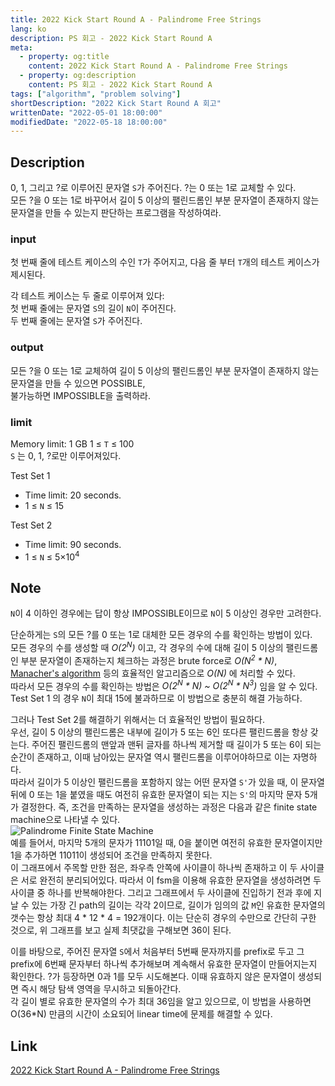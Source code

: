 ```yaml
---
title: 2022 Kick Start Round A - Palindrome Free Strings
lang: ko
description: PS 회고 - 2022 Kick Start Round A
meta:
  - property: og:title
    content: 2022 Kick Start Round A - Palindrome Free Strings
  - property: og:description
    content: PS 회고 - 2022 Kick Start Round A
tags: ["algorithm", "problem solving"]
shortDescription: "2022 Kick Start Round A 회고"
writtenDate: "2022-05-01 18:00:00"
modifiedDate: "2022-05-18 18:00:00"
---
```


## Description

0, 1, 그리고 ?로 이루어진 문자열 `S`가 주어진다. ?는 0 또는 1로 교체할 수 있다.  
모든 ?을 0 또는 1로 바꾸어서 길이 5 이상의 팰린드롬인 부분 문자열이 존재하지 않는 문자열을 만들 수 있는지 판단하는 프로그램을 작성하여라.

### input

첫 번째 줄에 테스트 케이스의 수인 `T`가 주어지고, 다음 줄 부터 `T`개의 테스트 케이스가 제시된다.  

각 테스트 케이스는 두 줄로 이루어져 있다:  
첫 번째 줄에는 문자열 `S`의 길이 `N`이 주어진다.  
두 번째 줄에는 문자열 `S`가 주어진다.

### output

모든 ?을 0 또는 1로 교체하여 길이 5 이상의 팰린드롬인 부분 문자열이 존재하지 않는 문자열을 만들 수 있으면 POSSIBLE,  
불가능하면 IMPOSSIBLE을 출력하라.

### limit

Memory limit: 1 GB
1 ≤ `T` ≤ 100  
`S` 는 0, 1, ?로만 이루어져있다.

Test Set 1
* Time limit: 20 seconds.
* 1 ≤ `N` ≤ 15

Test Set 2
* Time limit: 90 seconds.
* 1 ≤ `N` ≤ 5×10<sup>4</sup>

## Note

`N`이 4 이하인 경우에는 답이 항상 IMPOSSIBLE이므로 `N`이 5 이상인 경우만 고려한다.

단순하게는 `S`의 모든 ?를 0 또는 1로 대체한 모든 경우의 수를 확인하는 방법이 있다.  
모든 경우의 수를 생성할 때 _O(2<sup>N</sup>)_ 이고, 각 경우의 수에 대해 길이 5 이상의 팰린드롬인 부분 문자열이 존재하는지 체크하는 과정은 brute force로 _O(N<sup>2</sup> * N)_, [Manacher's algorithm](https://en.wikipedia.org/wiki/Longest_palindromic_substring#Manacher's_algorithm) 등의 효율적인 알고리즘으로 _O(N)_ 에 처리할 수 있다.  
따라서 모든 경우의 수를 확인하는 방법은 _O(2<sup>N</sup> * N) ~ O(2<sup>N</sup> * N<sup>3</sup>)_ 임을 알 수 있다. Test Set 1 의 경우 `N`이 최대 15에 불과하므로 이 방법으로 충분히 해결 가능하다.

그러나 Test Set 2를 해결하기 위해서는 더 효율적인 방법이 필요하다.  
우선, 길이 5 이상의 팰린드롬은 내부에 길이가 5 또는 6인 또다른 팰린드롬을 항상 갖는다. 주어진 팰린드롬의 맨앞과 맨뒤 글자를 하나씩 제거할 때 길이가 5 또는 6이 되는 순간이 존재하고, 이때 남아있는 문자열 역시 팰린드롬을 이루어야하므로 이는 자명하다.  
따라서 길이가 5 이상인 팰린드롬을 포함하지 않는 어떤 문자열 `S'`가 있을 때, 이 문자열 뒤에 0 또는 1을 붙였을 때도 여전히 유효한 문자열이 되는 지는 `S'`의 마지막 문자 5개가 결정한다. 즉, 조건을 만족하는 문자열을 생성하는 과정은 다음과 같은 finite state machine으로 나타낼 수 있다.  
![Palindrome Finite State Machine](/images/2022-kickstart-A-finite-state-machine.png)  
예를 들어서, 마지막 5개의 문자가 11101일 때, 0을 붙이면 여전히 유효한 문자열이지만 1을 추가하면 11011이 생성되어 조건을 만족하지 못한다.  
이 그래프에서 주목할 만한 점은, 좌우측 안쪽에 사이클이 하나씩 존재하고 이 두 사이클은 서로 완전히 분리되어있다. 따라서 이 fsm을 이용해 유효한 문자열을 생성하려면 두 사이클 중 하나를 반복해야한다. 그리고 그래프에서 두 사이클에 진입하기 전과 후에 지날 수 있는 가장 긴 path의 길이는 각각 2이므로, 길이가 임의의 값 `M`인 유효한 문자열의 갯수는 항상 최대 4 * 12 * 4 = 192개이다. 이는 단순히 경우의 수만으로 간단히 구한 것으로, 위 그래프를 보고 실제 최댓값을 구해보면 36이 된다.

이를 바탕으로, 주어진 문자열 `S`에서 처음부터 5번째 문자까지를 prefix로 두고 그 prefix에 6번째 문자부터 하나씩 추가해보며 계속해서 유효한 문자열이 만들어지는지 확인한다. ?가 등장하면 0과 1를 모두 시도해본다. 이때 유효하지 않은 문자열이 생성되면 즉시 해당 탐색 영역을 무시하고 되돌아간다.  
각 길이 별로 유효한 문자열의 수가 최대 36임을 알고 있으므로, 이 방법을 사용하면 O(36*N) 만큼의 시간이 소요되어 linear time에 문제를 해결할 수 있다.

## Link
[2022 Kick Start Round A - Palindrome Free Strings](https://codingcompetitions.withgoogle.com/kickstart/round/00000000008cb33e/00000000009e762e)
